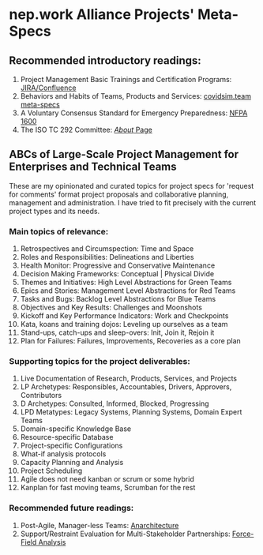 # nep.work Alliance Projects' Meta-Specs

## Recommended introductory readings: 

1. Project Management Basic Trainings and Certification Programs: [JIRA/Confluence](https://training.atlassian.com/jira-catalog)
2. Behaviors and Habits of Teams, Products and Services: [covidsim.team meta-specs](https://risav.dev/behavior-specs-specs-ckcsqfz5200fhkys1fdbw1u87)
3. A Voluntary Consensus Standard for Emergency Preparedness:  [NFPA 1600](https://www.nfpa.org/codes-and-standards/all-codes-and-standards/list-of-codes-and-standards/detail?code=1600)
4. The ISO TC 292 Committee: [*About* Page](https://www.isotc292online.org/about-isotc-292/)

## ABCs of Large-Scale Project Management for Enterprises and Technical Teams

These are my opinionated and curated topics for project specs for 'request for comments' format project proposals and collaborative planning, management and administration. I have tried to fit precisely with the current project types and its needs.

### Main topics of relevance:

1. Retrospectives and Circumspection: Time and Space
2. Roles and Responsibilities: Delineations and Liberties 
3. Health Monitor: Progressive and Conservative Maintenance
4. Decision Making Frameworks: Conceptual | Physical Divide
5. Themes and Initiatives: High Level Abstractions for Green Teams
6. Epics and Stories: Management Level Abstractions for Red Teams
7. Tasks and Bugs: Backlog Level Abstractions for Blue Teams
8. Objectives and Key Results: Challenges and Moonshots
9. Kickoff and Key Performance Indicators: Work and Checkpoints
10. Kata, koans and training dojos: Leveling up ourselves as a team
11. Stand-ups, catch-ups and sleep-overs: Init, Join it, Rejoin it 
12. Plan for Failures: Failures, Improvements, Recoveries as a core plan

### Supporting topics for the project deliverables:

1. Live Documentation of Research, Products, Services, and Projects
2. LP Archetypes: Responsibles, Accountables, Drivers, Approvers, Contributors
3. D Archetypes: Consulted, Informed, Blocked, Progressing
4. LPD Metatypes: Legacy Systems, Planning Systems, Domain Expert Teams
5. Domain-specific Knowledge Base
6. Resource-specific Database
7. Project-specific Configurations
8. What-if analysis protocols
9. Capacity Planning and Analysis
10. Project Scheduling
11. Agile does not need kanban or scrum or some hybrid
12. Kanplan for fast moving teams, Scrumban for the rest 

### Recommended future readings:

1. Post-Agile, Manager-less Teams: [Anarchitecture](https://risav.dev/anarchitecture-ck5543zyd02gxmzs1mwcosghj)
2. Support/Restraint Evaluation for Multi-Stakeholder Partnerships: [Force-Field Analysis](http://www.mspguide.org/tool/force-field-analysis)
